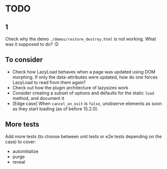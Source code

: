 # TODO

## 1

Check why the demo `./demos/restore_destroy.html` is not working. What was it supposed to do? :D


## To consider

- Check how LazyLoad behaves when a page was updated using DOM morphing.
  If only the data-attributes were updated, how do one forces LazyLoad to read from them again?
- Check out how the plugin architecture of lazysizes work
- Consider creating a subset of options and defaults for the static `load` method, and document it
- [Edge case] When `cancel_on_exit` is `false`, unobserve elements as soon as they start loading (as of before 15.2.0).

## More tests

Add more tests (to choose between unit tests or e2e tests depending on the case) to cover:

- autoinitialize
- purge
- reveal